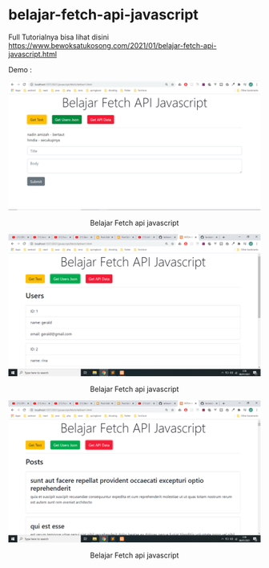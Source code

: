 # belajar-fetch-api-javascript

Full Tutorialnya bisa lihat disini https://www.bewoksatukosong.com/2021/01/belajar-fetch-api-javascript.html

Demo :

![Belajar Fetch api](https://github.com/geraldprambudi/belajar-fetch-api/blob/main/demo/gambar_1.png "belajar fetch api") <p align="center"> Belajar Fetch api javascript </p>

![Belajar Fetch api](https://github.com/geraldprambudi/belajar-fetch-api/blob/main/demo/gambar_2.png "belajar fetch api") <p align="center"> Belajar Fetch api javascript </p>

![Belajar Fetch api](https://github.com/geraldprambudi/belajar-fetch-api/blob/main/demo/gambar_3.png "belajar fetch api") <p align="center"> Belajar Fetch api javascript </p>

